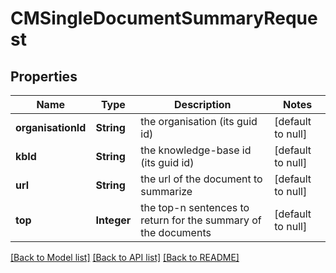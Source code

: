 # CMSingleDocumentSummaryRequest
## Properties

| Name | Type | Description | Notes |
|------------ | ------------- | ------------- | -------------|
| **organisationId** | **String** | the organisation (its guid id) | [default to null] |
| **kbId** | **String** | the knowledge-base id (its guid id) | [default to null] |
| **url** | **String** | the url of the document to summarize | [default to null] |
| **top** | **Integer** | the top-n sentences to return for the summary of the documents | [default to null] |

[[Back to Model list]](../README.md#documentation-for-models) [[Back to API list]](../README.md#documentation-for-api-endpoints) [[Back to README]](../README.md)

